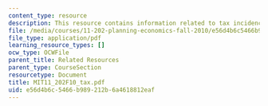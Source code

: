 ```yaml
---
content_type: resource
description: This resource contains information related to tax incidence problem.
file: /media/courses/11-202-planning-economics-fall-2010/e56d4b6c5466b989212b6a4618812eaf_MIT11_202F10_tax.pdf
file_type: application/pdf
learning_resource_types: []
ocw_type: OCWFile
parent_title: Related Resources
parent_type: CourseSection
resourcetype: Document
title: MIT11_202F10_tax.pdf
uid: e56d4b6c-5466-b989-212b-6a4618812eaf
---
```

